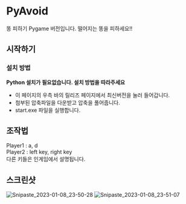 # PyAvoid
똥 피하기 Pygame 버전입니다. 떨어지는 똥을 피하세요!!

## 시작하기
### 설치  방법
**Python 설치가 필요없습니다. 설치 방법을 따라주세요**

* 이 페이지의 우측 바의 릴리즈 페이지에서 최신버전을 눌러 들어갑니다.
* 첨부된 압축파일을 다운받고 압축을 풀어줍니다.
* start.exe 파일을 실행합니다.

## 조작법
Player1 : a, d  
Player2 : left key, right key  
다른 키들은 인게임에서 설명됩니다.

## 스크린샷
![Snipaste_2023-01-08_23-50-28](https://user-images.githubusercontent.com/72603240/211202926-25d7a5e6-a9df-4568-b8bf-ed53ed4c98fb.png)
![Snipaste_2023-01-08_23-51-07](https://user-images.githubusercontent.com/72603240/211202940-c5232a7b-4b39-4c65-aa44-2b6e1a2c9692.png)